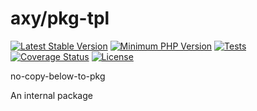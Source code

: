 # axy/pkg-tpl

[![Latest Stable Version](https://img.shields.io/packagist/v/axy/pkg-tpl.svg?style=flat-square)](https://packagist.org/packages/axy/pkg-tpl)
[![Minimum PHP Version](https://img.shields.io/badge/php-%3E%3D%208.1-8892BF.svg?style=flat-square)](https://php.net/)
[![Tests](https://github.com/axypro/pkg-tpl/actions/workflows/test.yml/badge.svg)](https://github.com/axypro/pkg-tpl/actions/workflows/test.yml)
[![Coverage Status](https://coveralls.io/repos/github/axypro/pkg-tpl/badge.svg?branch=master)](https://coveralls.io/github/axypro/pkg-tpl?branch=master)
[![License](https://poser.pugx.org/axy/pkg-tpl/license)](LICENSE)

no-copy-below-to-pkg

An internal package
